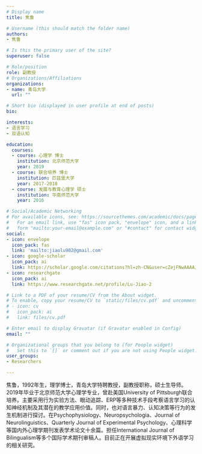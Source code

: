 ```yaml
---
# Display name
title: 焦鲁

# Username (this should match the folder name)
authors:
- 焦鲁

# Is this the primary user of the site?
superuser: false

# Role/position
role: 副教授
# Organizations/Affiliations
organizations:
- name: 青岛大学
  url: ""

# Short bio (displayed in user profile at end of posts)
bio: 

interests:
- 语言学习
- 双语认知

education:
  courses:
  - course: 心理学 博士
    institution: 北京师范大学
    year: 2019
  - course: 联合培养 博士
    institution: 匹兹堡大学 
    year: 2017-2018
  - course: 发展与教育心理学 硕士
    institution: 华南师范大学
    year: 2016

# Social/Academic Networking
# For available icons, see: https://sourcethemes.com/academic/docs/page-builder/#icons
#   For an email link, use "fas" icon pack, "envelope" icon, and a link in the
#   form "mailto:your-email@example.com" or "#contact" for contact widget.
social:
- icon: envelope
  icon_pack: fas
  link: 'mailto:jiaolu902@gmail.com'
- icon: google-scholar
  icon_pack: ai
  link: https://scholar.google.com/citations?hl=zh-CN&user=cZejFNwAAAAJ
- icon: researchgate
  icon_pack: ai
  link: https://www.researchgate.net/profile/Lu-Jiao-2

# Link to a PDF of your resume/CV from the About widget.
# To enable, copy your resume/CV to `static/files/cv.pdf` and uncomment the lines below.
# - icon: cv
#   icon_pack: ai
#   link: files/cv.pdf

# Enter email to display Gravatar (if Gravatar enabled in Config)
email: ""

# Organizational groups that you belong to (for People widget)
#   Set this to `[]` or comment out if you are not using People widget.
user_groups:
- Researchers

---
```


焦鲁，1992年生，理学博士，青岛大学特聘教授，副教授职称，硕士生导师。2019年毕业于北京师范大学心理学专业，曾赴美国University of Pittsburgh联合培养。主要采用行为实验方法、眼动追踪、ERP等多种技术手段考察语言学习的认知神经机制及其潜在的教学应用价值。同时，也对语言暴力、认知决策等行为的发生机制进行探讨。在Psychophysiology、Neuropsychologia、Journal of Neurolinguistics、Quarterly Journal of Experimental Psychology、心理科学等国内外心理学期刊发表学术论文十余篇。担任International Journal of Bilingualism等多个国际学术期刊审稿人。目前正在开展虚拟现实环境下外语学习的相关研究。
